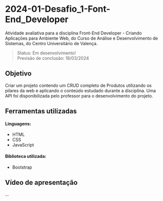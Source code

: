 # 2024-01-Desafio_1-Font-End_Developer
Atividade avaliativa para a disciplina Front-End Developer - Criando Aplicações para Ambiente Web, do Curso de Análise e Desenvolvimento de Sistemas, do Centro Universitário de Valença.


> Status: Em desenvolvimento!<br>
Previsão de conclusão: 18/03/2024

## Objetivo
Criar um projeto contendo um CRUD completo de Produtos utilizando os pilares da web e aplicando o conteúdo estudado durante a disciplina. Uma API foi disponibilizada pelo professor para o desenvolvimento do projeto.

## Ferramentas utilizadas
#### Linguagens:
- HTML
- CSS
- JavaScript

#### Biblioteca utilizada:
- Bootstrap

## Vídeo de apresentação
...

